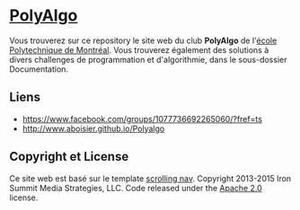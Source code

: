 # [PolyAlgo](http://aboisier.github.io/Polyalgo)

Vous trouverez sur ce repository le site web du club **PolyAlgo** de l'[école Polytechnique de Montréal](http://www.polymtl.ca/). Vous trouverez également des solutions à divers challenges de programmation et d'algorithmie, dans le sous-dossier Documentation.

## Liens

* https://www.facebook.com/groups/1077736692265060/?fref=ts
* http://www.aboisier.github.io/Polyalgo

## Copyright et License
Ce site web est basé sur le template [scrolling nav](http://startbootstrap.com/template-overviews/scrolling-nav/).
Copyright 2013-2015 Iron Summit Media Strategies, LLC. Code released under the [Apache 2.0](https://github.com/IronSummitMedia/startbootstrap-scrolling-nav/blob/gh-pages/LICENSE) license.

